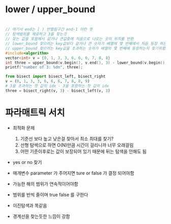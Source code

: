 # lower / upper_bound
# 
```cpp
// 여기서 end는 [ ) 반열림구간 end-1 이란 뜻
// 탐색범위를 제공하고 3을 찾는것
// 찾는 값을 포함해서 같거나 큰값중에 처음으로 나오는 곳의 위치를 반환
// lower_bound 찾으려는 key값보다 같거나 큰 숫자가 배열에 몇 번째에서 처음 등장 하는지를 찾기위함
// upper_bound 찾으려는 key값을 초과하는 숫자가 배열의 몇 번째에 등장하는지 찾기위함
#include<algorithm>
vector<int> v = {0, 1, 3, 3, 6, 6, 6, 7, 8, 8}
int three = upper_bound(v.begin(), v.end(), 3) - lower_bound(v.begin(), v.end(), 3)
printf("number of 3: %dn", three);
```

```python
from bisect import bisect_left, bisect_right
v = (0, 1, 3, 3, 6, 6, 6, 7, 8, 8, 9)
# 3을 초과하는 첫 값의 idx - 3을 포함하는 첫 값의 idx
three = bisect_right(v, 3) - bisect_left(v, 3)
```

# 파라매트릭 서치
- 최적화 문제
  1. 기준선 보다 높고 낮은걸 찾아서 최소 최대를 찾기?
  2. 선형 탐색으로 하면 O(N)만큼 시간이 걸리니까 너무 오래걸림
  3. 어떤 기준이후로는 값이 보장되어 있기 때문에 뒤는 탐색을 안해도 됨   
- yes or no 찾기

- 매개변수 parameter 가 주어지면 ture or false 가 결정 되어야함
- 가능한 해의 범위가 연속적이어야함
- 범위를 반씩 줄이며 true false 를 구한다
- 이진탐색과 똑같음
- 경계선을 찾는듯한 느낌이 강함
